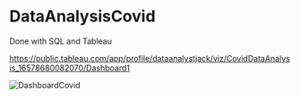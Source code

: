 # DataAnalysisCovid
Done with SQL and Tableau

https://public.tableau.com/app/profile/dataanalystjack/viz/CovidDataAnalysis_16578680082070/Dashboard1

![DashboardCovid](https://user-images.githubusercontent.com/76429727/179170013-8f564990-f7dc-48ac-9a24-3b72a3da3d88.png)
